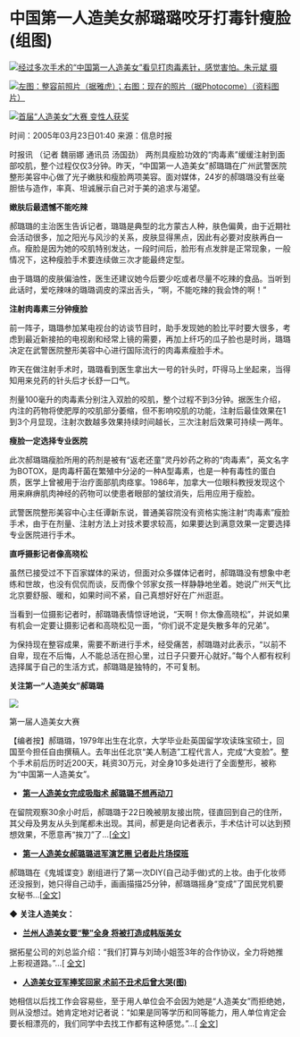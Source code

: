 # 中国第一人造美女郝璐璐咬牙打毒针瘦脸(组图)

![](https://photo.sohu.com/20050323/Img224810662.jpg)[经过多次手术的“中国第一人造美女”看见打肉毒素针，感觉害怕。朱元斌 摄](https://photo.sohu.com/20050323/Img224810662.jpg)

![](https://photo.sohu.com/20050322/Img224794726.jpg)[左图：整容前照片（据雅虎）；右图：现在的照片（据Photocome）（资料图片）](https://photo.sohu.com/20050322/Img224794726.jpg)

![](https://photo.sohu.com/20050322/Img224794749.jpg)[首届“人造美女”大赛 变性人获奖](https://photo.sohu.com/20050322/Img224794749.jpg)

时间：2005年03月23日01:40 来源：信息时报

时报讯 （记者 魏丽娜 通讯员 汤国劲） 两剂具瘦脸功效的“肉毒素”缓缓注射到面部咬肌，整个过程仅仅3分钟。昨天，“中国第一人造美女”郝璐璐在广州武警医院整形美容中心做了光子嫩肤和瘦脸两项美容。面对媒体，24岁的郝璐璐没有丝毫胆怯与造作，率真、坦诚展示自己对于美的追求与渴望。

**嫩肤后最遗憾不能吃辣**

郝璐璐的主治医生告诉记者，璐璐是典型的北方蒙古人种，肤色偏黄，由于近期社会活动很多，加之阳光与风沙的关系，皮肤显得黑点，因此有必要对皮肤再白一点。瘦脸是因为她的咬肌特别发达，一段时间后，脸形有点发胖是正常现象，一般情况下，这种瘦脸手术要连续做三次才能最终定型。

由于璐璐的皮肤偏油性，医生还建议她今后要少吃或者尽量不吃辣的食品。当听到此话时，爱吃辣味的璐璐调皮的深出舌头，“啊，不能吃辣的我会馋的啊！”

**注射肉毒素三分钟瘦脸**

前一阵子，璐璐参加某电视台的访谈节目时，助手发现她的脸比平时要大很多，考虑到最近新接拍的电视剧和经常上镜的需要，再加上纤巧的瓜子脸也是时尚，璐璐决定在武警医院整形美容中心进行国际流行的肉毒素瘦脸手术。

昨天在做注射手术时，璐璐看到医生拿出大一号的针头时，吓得马上坐起来，当得知用来兑药的针头后才长舒一口气。

剂量100毫升的肉毒素分别注入双脸的咬肌，整个过程不到3分钟。据医生介绍，内注的药物将使肥厚的咬肌部分萎缩，但不影响咬肌的功能，注射后最佳效果在1到3个月显现，注射次数越多效果持续时间越长，三次注射后效果可持续一两年。

**瘦脸一定选择专业医院**

此次郝璐璐瘦脸所用的药剂是被有“返老还童”灵丹妙药之称的“肉毒素”，英文名字为BOTOX，是肉毒杆菌在繁殖中分泌的一种A型毒素，也是一种有毒性的蛋白质，医学上曾被用于治疗面部肌肉痉挛。1986年，加拿大一位眼科教授发现这个用来麻痹肌肉神经的药物可以使患者眼部的皱纹消失，后用应用于瘦脸。

武警医院整形美容中心主任谭新东说，普通美容院没有资格实施注射“肉毒素”瘦脸手术，由于在剂量、注射方法上对技术要求较高，如果要达到满意效果一定要选择专业医院进行手术。

**直呼摄影记者像高晓松**

虽然已接受过不下百家媒体的采访，但面对众多媒体记者时，郝璐璐没有想象中老练和世故，也没有侃侃而谈，反而像个邻家女孩一样静静地坐着。她说广州天气比北京要舒服、暖和，如果时间不紧，自己真想好好在广州逛逛。

当看到一位摄影记者时，郝璐璐表情惊讶地说，“天啊！你太像高晓松”，并说如果有机会一定要让摄影记者和高晓松见一面，“你们说不定是失散多年的兄弟”。

为保持现在整容成果，需要不断进行手术，经受痛苦，郝璐璐对此表示，“以前不自卑，现在不后悔，人不能总活在担心里，过日子只要开心就好。”每个人都有权利选择属于自己的生活方式，郝璐璐是独特的，不可复制。

**关注第一“人造美女”郝璐璐**

![](https://photo.sohu.com/20050322/Img224793798.jpg)

第一届人造美女大赛

【编者按】郝璐璐，1979年出生在北京，大学毕业赴英国留学攻读珠宝硕士，回国至今担任自由撰稿人。去年出任北京“美人制造”工程代言人，完成“大变脸”。整个手术前后历时近200天，耗资30万元，对全身10多处进行了全面整形，被称为“中国第一人造美女”。

- [**第一人造美女完成吸脂术 郝璐璐不想再动刀**](https://news.sohu.com/2003/11/24/71/news215987106.shtml)

在留院观察30余小时后，郝璐璐于22日晚被朋友接出院，径直回到自己的住所，其父母及男友从头到尾都未出现。其间，郝更是向记者表示，手术估计可以达到预想效果，不愿意再“挨刀”了…[[全文](https://news.sohu.com/2003/11/24/71/news215987106.shtml)]

- [**第一人造美女郝璐璐进军演艺圈 记者赴片场探班**](https://news.sohu.com/2004/07/08/23/news220902342.shtml)

郝璐璐在《鬼城谍变》剧组进行了第一次DIY(自己动手做)式的上妆。由于化妆师还没报到，她只得自己动手，画画描描25分钟，郝璐璐摇身“变成”了国民党机要女秘书…[[全文](https://news.sohu.com/2004/07/08/23/news220902342.shtml)]

◆ **关注人造美女：**

- [**兰州人造美女要“整”全身 将被打造成韩版美女**](https://news.sohu.com/20041223/n223617578.shtml)

据拓星公司的刘总监介绍：“我们打算与刘琦小姐签3年的合作协议，全力将她推上影视道路。”…\[ [全文](https://news.sohu.com/20041223/n223617578.shtml)]

- [**人造美女亚军捧奖回家 术前不丑术后曾大哭(图)**](https://news.sohu.com/20041221/n223569935.shtml)

她相信以后找工作会容易些，至于用人单位会不会因为她是“人造美女”而拒绝她，则从没想过。她肯定地对记者说：“如果是同等学历和同等能力，用人单位肯定会要长相漂亮的，我们同学中去找工作都有这种感觉。”…\[ [全文](https://news.sohu.com/20041221/n223569935.shtml)]
<!-- tcd_original_link http://news.sohu.com/20050323/n224810650.shtml -->

